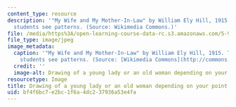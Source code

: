 ```yaml
---
content_type: resource
description: '"My Wife and My Mother-In-Law" by William Ely Hill, 1915. Teachers help
  students see patterns. (Source: Wikimedia Commons.)'
file: /media/https%3A/open-learning-course-data-rc.s3.amazonaws.com/5-95j-teaching-college-level-science-and-engineering-spring-2009/bf4f6bc7e2bc1f6a4dc237936a53e4fa_5-95js09.jpg
file_type: image/jpeg
image_metadata:
  caption: '"My Wife and My Mother-In-Law" by William Ely Hill, 1915. Teachers help
    students see patterns. (Source: [Wikimedia Commons](http://commons.wikimedia.org/wiki/File:Youngoldwoman.jpg).)'
  credit: ''
  image-alt: Drawing of a young lady or an old woman depending on your point-of-view.
resourcetype: Image
title: Drawing of a young lady or an old woman depending on your point-of-view
uid: bf4f6bc7-e2bc-1f6a-4dc2-37936a53e4fa
---
```

